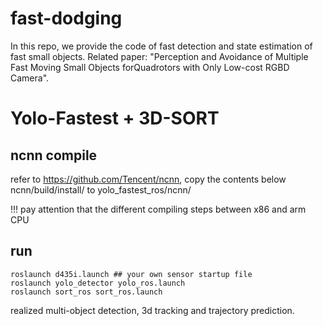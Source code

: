 # fast-dodging

In this repo, we provide the code of fast detection and state estimation of fast small objects. Related paper: "Perception and Avoidance of Multiple Fast Moving Small Objects forQuadrotors with Only Low-cost RGBD Camera". 

# Yolo-Fastest + 3D-SORT

## ncnn compile
refer to https://github.com/Tencent/ncnn,
copy the contents below ncnn/build/install/ to yolo_fastest_ros/ncnn/

!!! pay attention that the different compiling steps between x86 and arm CPU

## run
```
roslaunch d435i.launch ## your own sensor startup file 
roslaunch yolo_detector yolo_ros.launch
roslaunch sort_ros sort_ros.launch
```

realized multi-object detection, 3d tracking and trajectory prediction.

